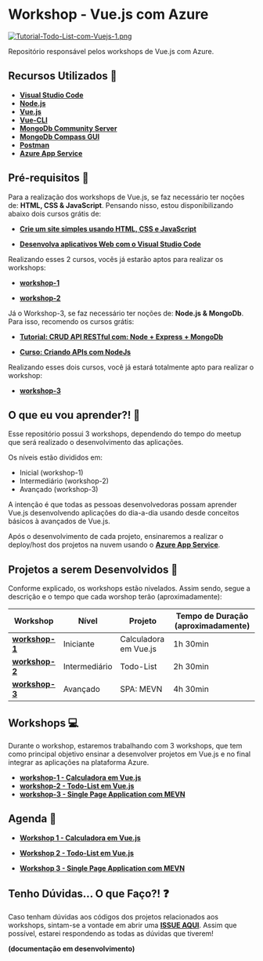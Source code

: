# Workshop - Vue.js com Azure
[![Tutorial-Todo-List-com-Vuejs-1.png](https://i.postimg.cc/Mp1srBWL/Tutorial-Todo-List-com-Vuejs-1.png)](https://postimg.cc/k2XF2BRN)

Repositório responsável pelos workshops de Vue.js com Azure.

## Recursos Utilizados 🚀

* **[Visual Studio Code](https://code.visualstudio.com/?WT.mc_id=vuejsworkshop-github-gllemos)**
* **[Node.js](https://nodejs.org/en/)**
* **[Vue.js](https://vuejs.org/)**
* **[Vue-CLI](https://cli.vuejs.org/)**
* **[MongoDb Community Server](https://www.mongodb.com/download-center/community)**
* **[MongoDb Compass GUI](https://www.mongodb.com/download-center/compass)**
* **[Postman](https://www.getpostman.com/)**
* **[Azure App Service](https://azure.microsoft.com/services/app-service/?WT.mc_id=vuejsworkshop-github-gllemos)**

## Pré-requisitos 📌

Para a realização dos workshops de Vue.js, se faz necessário ter noções de: **HTML, CSS & JavaScript**. Pensando nisso, estou disponibilizando abaixo dois cursos grátis de:

* **[Crie um site simples usando HTML, CSS e JavaScript](https://docs.microsoft.com/learn/modules/build-simple-website/?WT.mc_id=vuejsworkshop-github-gllemos)**

* **[Desenvolva aplicativos Web com o Visual Studio Code](https://docs.microsoft.com/learn/modules/develop-web-apps-with-vs-code/?WT.mc_id=vuejsworkshop-github-gllemos)**

Realizando esses 2 cursos, vocês já estarão aptos para realizar os workshops:

* **[workshop-1](workshop-1/workshop-1.md)**

* **[workshop-2](workshop-2/workshop-2.md)**

Já o Workshop-3, se faz necessário ter noções de: **Node.js & MongoDb**. Para isso, recomendo os cursos grátis:

* **[Tutorial: CRUD API RESTful com: Node + Express + MongoDb](https://www.youtube.com/playlist?list=PLb2HQ45KP0WstF2TXsreWRv-WUr5tqzy1)**

* **[Curso: Criando APIs com NodeJs](https://www.youtube.com/playlist?list=PLHlHvK2lnJndvvycjBqQAbgEDqXxKLoqn)**

Realizando esses dois cursos, você já estará totalmente apto para realizar o workshop:

* **[workshop-3](workshop-3/workshop-3.md)**

## O que eu vou aprender?! 📕

Esse repositório possui 3 workshops, dependendo do tempo do meetup que será realizado o desenvolvimento das aplicações. 

Os níveis estão divididos em:

* Inicial (workshop-1)
* Intermediário (workshop-2)
* Avançado (workshop-3)

A intenção é que todas as pessoas desenvolvedoras possam aprender Vue.js desenvolvendo aplicações do dia-a-dia usando desde conceitos básicos à avançados de Vue.js.

Após o desenvolvimento de cada projeto, ensinaremos a realizar o deploy/host dos projetos na nuvem usando o **[Azure App Service](https://azure.microsoft.com/?WT.mc_id=vuejsworkshop-github-gllemos)**.

## Projetos a serem Desenvolvidos 💾

Conforme explicado, os workshops estão nivelados. Assim sendo, segue a descrição e o tempo que cada worshop terão (aproximadamente):

| Workshop  | Nível  | Projeto  | Tempo de Duração (aproximadamente)  |   
|---|---|---|---|
| **[workshop-1](workshop-1/workshop-1.md)**  | Iniciante  | Calculadora em Vue.js  |  1h 30min |   
| **[workshop-2](workshop-2/workshop-2.md)**  | Intermediário  | Todo-List  | 2h 30min  |   
| **[workshop-3](workshop-3/workshop-3.md)**  | Avançado  | SPA: MEVN  | 4h 30min  |   

## Workshops 💻

Durante o workshop, estaremos trabalhando com 3 workshops, que tem como principal objetivo ensinar a desenvolver projetos em Vue.js e no final integrar as aplicações na plataforma Azure.

* **[workshop-1 - Calculadora em Vue.js](workshop-1/projeto-1/README.md)**
* **[workshop-2 - Todo-List em Vue.js](workshop-2/projeto-2/README.md)**
* **[workshop-3 - Single Page Application com MEVN](workshop-3/projeto-3/README.md)**

## Agenda 📒

* **[Workshop 1 - Calculadora em Vue.js](workshop-1/workshop-1.md)**

* **[Workshop 2 - Todo-List em Vue.js](workshop-2/workshop-2.md)**

* **[Workshop 3 - Single Page Application com MEVN](workshop-3/workshop-3.md)**

## Tenho Dúvidas... O que Faço?! ❓

Caso tenham dúvidas aos códigos dos projetos relacionados aos workshops, sintam-se a vontade em abrir uma **[ISSUE AQUI](https://github.com/glaucia86/vuejs-workshop/issues)**. Assim que possível, estarei respondendo as todas as dúvidas que tiverem!


**(documentação em desenvolvimento)**
